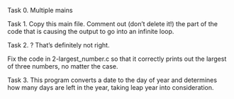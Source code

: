 Task 0. Multiple mains

Task 1. Copy this main file. Comment out (don’t delete it!) the part of the code that is causing the output to go into an infinite loop.

Task 2. ? That’s definitely not right.

Fix the code in 2-largest_number.c so that it correctly prints out the largest of three numbers, no matter the case.

Task 3. This program converts a date to the day of year and determines how many days are left in the year, taking leap year into consideration.
